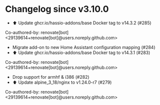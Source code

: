# Changelog since v3.10.0
- ⬆️ Update ghcr.io/hassio-addons/base Docker tag to v14.3.2 (#285)

Co-authored-by: renovate[bot] <29139614+renovate[bot]@users.noreply.github.com> 
- Migrate add-on to new Home Assistant configuration mapping (#284) 
- ⬆️ Update ghcr.io/hassio-addons/base Docker tag to v14.3.1 (#283)

Co-authored-by: renovate[bot] <29139614+renovate[bot]@users.noreply.github.com> 
- Drop support for armhf & i386 (#282) 
- ⬆️ Update alpine_3_18/nginx to v1.24.0-r7 (#279)

Co-authored-by: renovate[bot] <29139614+renovate[bot]@users.noreply.github.com> 
